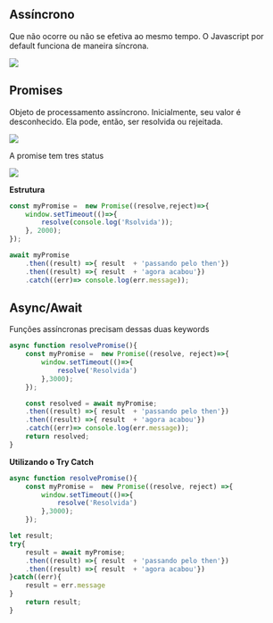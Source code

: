 
## Assíncrono
Que não ocorre ou não se efetiva ao mesmo tempo. O Javascript por default
funciona de maneira síncrona.

![](/docs/assets/img/js_async_01.png)

## Promises

Objeto de processamento assíncrono. Inicialmente, seu valor é desconhecido. Ela 
pode, então, ser resolvida ou rejeitada.
 
![](/docs/assets/img/js_async_02.png)

A promise tem tres status

![](/docs/assets/img/js_async_03.png)

**Estrutura** 

~~~ javascript
const myPromise =  new Promise((resolve,reject)=>{
    window.setTimeout(()=>{
        resolve(console.log('Rsolvida'));
    }, 2000);
});

await myPromise
    .then((result) =>{ result  + 'passando pelo then'})
    .then((result) =>{ result  + 'agora acabou'})
    .catch((err)=> console.log(err.message));
~~~


## Async/Await

Funções assíncronas precisam dessas duas keywords

~~~ javascript
async function resolvePromise(){
    const myPromise =  new Promise((resolve, reject)=>{
        window.setTimeout(()=>{
            resolve('Resolvida')
        },3000);
    });

    const resolved = await myPromise;
    .then((result) =>{ result  + 'passando pelo then'})
    .then((result) =>{ result  + 'agora acabou'})
    .catch((err)=> console.log(err.message));
    return resolved;
}
~~~
**Utilizando o Try Catch**


~~~ javascript
async function resolvePromise(){
    const myPromise =  new Promise((resolve, reject) =>{
        window.setTimeout(()=>{
            resolve('Resolvida')
        },3000);
    });

let result;
try{
    result = await myPromise;
    .then((result) =>{ result  + 'passando pelo then'})
    .then((result) =>{ result  + 'agora acabou'})
}catch((err){
    result = err.message
}
    return result;
}
~~~
